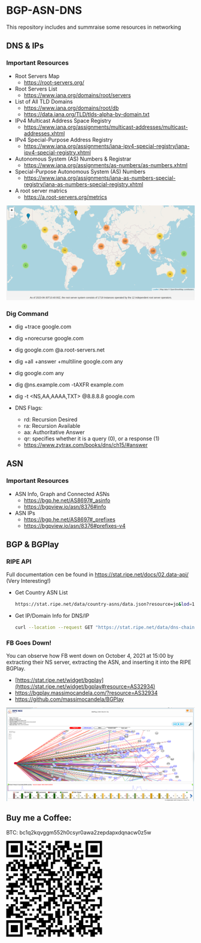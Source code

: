 # BGP-ASN-DNS
This repository includes and summraise some resources in networking 

## DNS & IPs

### Important Resources 
- Root Servers Map
  - https://root-servers.org/ 
- Root Servers List
  - https://www.iana.org/domains/root/servers
- List of All TLD Domains
  - https://www.iana.org/domains/root/db
  - https://data.iana.org/TLD/tlds-alpha-by-domain.txt
- IPv4 Multicast Address Space Registry
  - https://www.iana.org/assignments/multicast-addresses/multicast-addresses.xhtml
- IPv4 Special-Purpose Address Registry
  - https://www.iana.org/assignments/iana-ipv4-special-registry/iana-ipv4-special-registry.xhtml
- Autonomous System (AS) Numbers & Registrar
  - https://www.iana.org/assignments/as-numbers/as-numbers.xhtml
- Special-Purpose Autonomous System (AS) Numbers
  - https://www.iana.org/assignments/iana-as-numbers-special-registry/iana-as-numbers-special-registry.xhtml
- A root server matrics
  - https://a.root-servers.org/metrics

![Root Servers](./img/root-servers.png)
 
### Dig Command

- dig +trace google.com
- dig +norecurse google.com 
- dig google.com @a.root-servers.net
- dig +all +answer +multiline google.com any
- dig google.com any
- dig @ns.example.com -tAXFR example.com
- dig -t <NS,AA,AAAA,TXT> @8.8.8.8 google.com
  
- DNS Flags:
  - rd: Recursion Desired
  - ra: Recursion Available
  - aa: Authoritative Answer
  - qr: specifies whether it is a query (0), or a response (1)
  - https://www.zytrax.com/books/dns/ch15/#answer



## ASN 

### Important Resources
- ASN Info, Graph and Connected ASNs
  - https://bgp.he.net/AS8697#_asinfo
  - https://bgpview.io/asn/8376#info
- ASN IPs
  - https://bgp.he.net/AS8697#_prefixes
  - https://bgpview.io/asn/8376#prefixes-v4
 

## BGP & BGPlay 

### RIPE API
Full documentation cen be found in https://stat.ripe.net/docs/02.data-api/ (Very Interesting!)
- Get Country ASN List
  ```bash
  https://stat.ripe.net/data/country-asns/data.json?resource=jo&lod=1
  ```
- Get IP/Domain Info for DNS/IP
  ```bash
  curl --location --request GET "https://stat.ripe.net/data/dns-chain/data.json?resource=94.249.58.131"
  ```


### FB Goes Down! 
You can observe how FB went down on October 4, 2021 at 15:00 by extracting their NS server, extracting the ASN, and inserting it into the RIPE BGPlay. 
- [https://stat.ripe.net/widget/bgplay](https://stat.ripe.net/widget/bgplay#resource=AS32934)
- https://bgplay.massimocandela.com/?resource=AS32934
- https://github.com/massimocandela/BGPlay

![BGPlay](./img/fb_down.png)

## Buy me a Coffee: 
BTC: bc1q2kqvggm552h0csyr0awa2zepdapxdqnacw0z5w

![BTC](https://raw.githubusercontent.com/lcsig/API-Hooking/refs/heads/master/img/btc.png)
